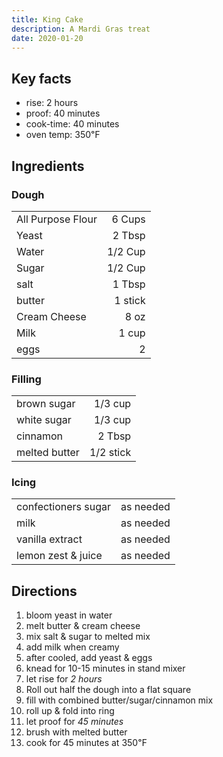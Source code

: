 ```yaml
---
title: King Cake
description: A Mardi Gras treat
date: 2020-01-20
---
```


## Key facts

* rise: 2 hours
* proof: 40 minutes
* cook-time: 40 minutes
* oven temp: 350℉

## Ingredients

### Dough

|                   |         |
|-------------------|--------:|
| All Purpose Flour |  6 Cups |
| Yeast             |  2 Tbsp |
| Water             | 1/2 Cup |
| Sugar             | 1/2 Cup |
| salt              |  1 Tbsp |
| butter            | 1 stick |
| Cream Cheese      |    8 oz |
| Milk              |   1 cup |
| eggs              |       2 |

### Filling

|               |           |
|---------------|----------:|
| brown sugar   |   1/3 cup |
| white sugar   |   1/3 cup |
| cinnamon      |    2 Tbsp |
| melted butter | 1/2 stick |

### Icing
| | |
|---|---:|
confectioners sugar | as needed
milk | as needed
vanilla extract | as needed
lemon zest & juice | as needed

## Directions

1. bloom yeast in water
2. melt butter & cream cheese
3. mix salt & sugar to melted mix
4. add milk when creamy
5. after cooled, add yeast & eggs
6. knead for 10-15 minutes in stand mixer
7. let rise for *2 hours*
8. Roll out half the dough into a flat square
9. fill with combined butter/sugar/cinnamon mix
10. roll up & fold into ring
11. let proof for *45 minutes*
12. brush with melted butter
13. cook for 45 minutes at 350℉
